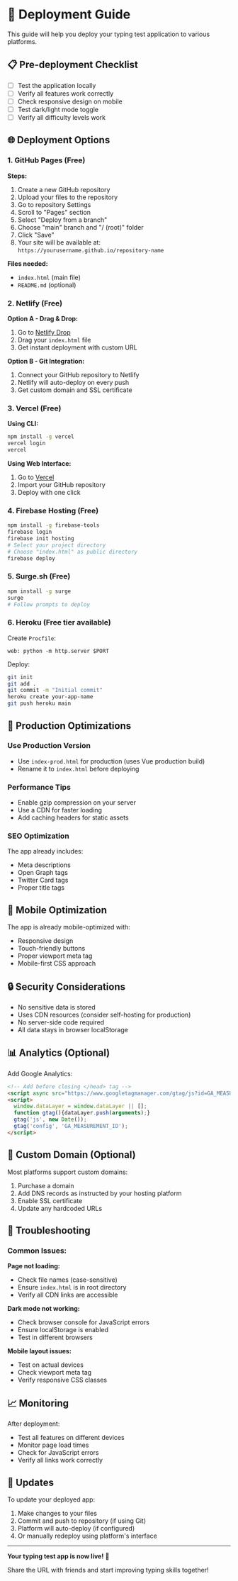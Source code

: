 # 🚀 Deployment Guide

This guide will help you deploy your typing test application to various platforms.

## 📋 Pre-deployment Checklist

- [ ] Test the application locally
- [ ] Verify all features work correctly
- [ ] Check responsive design on mobile
- [ ] Test dark/light mode toggle
- [ ] Verify all difficulty levels work

## 🌐 Deployment Options

### 1. GitHub Pages (Free)

**Steps:**
1. Create a new GitHub repository
2. Upload your files to the repository
3. Go to repository Settings
4. Scroll to "Pages" section
5. Select "Deploy from a branch"
6. Choose "main" branch and "/ (root)" folder
7. Click "Save"
8. Your site will be available at: `https://yourusername.github.io/repository-name`

**Files needed:**
- `index.html` (main file)
- `README.md` (optional)

### 2. Netlify (Free)

**Option A - Drag & Drop:**
1. Go to [Netlify Drop](https://app.netlify.com/drop)
2. Drag your `index.html` file
3. Get instant deployment with custom URL

**Option B - Git Integration:**
1. Connect your GitHub repository to Netlify
2. Netlify will auto-deploy on every push
3. Get custom domain and SSL certificate

### 3. Vercel (Free)

**Using CLI:**
```bash
npm install -g vercel
vercel login
vercel
```

**Using Web Interface:**
1. Go to [Vercel](https://vercel.com)
2. Import your GitHub repository
3. Deploy with one click

### 4. Firebase Hosting (Free)

```bash
npm install -g firebase-tools
firebase login
firebase init hosting
# Select your project directory
# Choose "index.html" as public directory
firebase deploy
```

### 5. Surge.sh (Free)

```bash
npm install -g surge
surge
# Follow prompts to deploy
```

### 6. Heroku (Free tier available)

Create `Procfile`:
```
web: python -m http.server $PORT
```

Deploy:
```bash
git init
git add .
git commit -m "Initial commit"
heroku create your-app-name
git push heroku main
```

## 🔧 Production Optimizations

### Use Production Version
- Use `index-prod.html` for production (uses Vue production build)
- Rename it to `index.html` before deploying

### Performance Tips
- Enable gzip compression on your server
- Use a CDN for faster loading
- Add caching headers for static assets

### SEO Optimization
The app already includes:
- Meta descriptions
- Open Graph tags
- Twitter Card tags
- Proper title tags

## 📱 Mobile Optimization

The app is already mobile-optimized with:
- Responsive design
- Touch-friendly buttons
- Proper viewport meta tag
- Mobile-first CSS approach

## 🔒 Security Considerations

- No sensitive data is stored
- Uses CDN resources (consider self-hosting for production)
- No server-side code required
- All data stays in browser localStorage

## 📊 Analytics (Optional)

Add Google Analytics:
```html
<!-- Add before closing </head> tag -->
<script async src="https://www.googletagmanager.com/gtag/js?id=GA_MEASUREMENT_ID"></script>
<script>
  window.dataLayer = window.dataLayer || [];
  function gtag(){dataLayer.push(arguments);}
  gtag('js', new Date());
  gtag('config', 'GA_MEASUREMENT_ID');
</script>
```

## 🎯 Custom Domain (Optional)

Most platforms support custom domains:
1. Purchase a domain
2. Add DNS records as instructed by your hosting platform
3. Enable SSL certificate
4. Update any hardcoded URLs

## 🚨 Troubleshooting

### Common Issues:

**Page not loading:**
- Check file names (case-sensitive)
- Ensure `index.html` is in root directory
- Verify all CDN links are accessible

**Dark mode not working:**
- Check browser console for JavaScript errors
- Ensure localStorage is enabled
- Test in different browsers

**Mobile layout issues:**
- Test on actual devices
- Check viewport meta tag
- Verify responsive CSS classes

## 📈 Monitoring

After deployment:
- Test all features on different devices
- Monitor page load times
- Check for JavaScript errors
- Verify all links work correctly

## 🔄 Updates

To update your deployed app:
1. Make changes to your files
2. Commit and push to repository (if using Git)
3. Platform will auto-deploy (if configured)
4. Or manually redeploy using platform's interface

---

**Your typing test app is now live!** 🎉

Share the URL with friends and start improving typing skills together!

